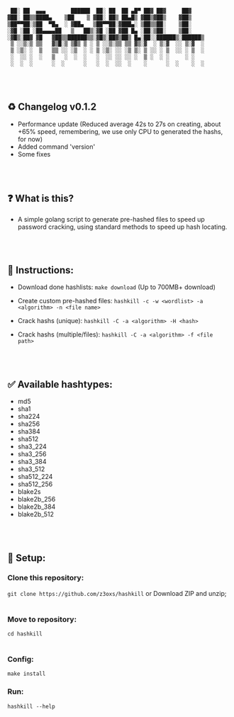 ```go
 ██░ ██  ▄▄▄        ██████  ██░ ██  ██ ▄█▀ ██▓ ██▓     ██▓    
▓██░ ██▒▒████▄    ▒██    ▒ ▓██░ ██▒ ██▄█▒ ▓██▒▓██▒    ▓██▒    
▒██▀▀██░▒██  ▀█▄  ░ ▓██▄   ▒██▀▀██░▓███▄░ ▒██▒▒██░    ▒██░    
░▓█ ░██ ░██▄▄▄▄██   ▒   ██▒░▓█ ░██ ▓██ █▄ ░██░▒██░    ▒██░    
░▓█▒░██▓ ▓█   ▓██▒▒██████▒▒░▓█▒░██▓▒██▒ █▄░██░░██████▒░██████▒
 ▒ ░░▒░▒ ▒▒   ▓▒█░▒ ▒▓▒ ▒ ░ ▒ ░░▒░▒▒ ▒▒ ▓▒░▓  ░ ▒░▓  ░░ ▒░▓  ░
 ▒ ░▒░ ░  ▒   ▒▒ ░░ ░▒  ░ ░ ▒ ░▒░ ░░ ░▒ ▒░ ▒ ░░ ░ ▒  ░░ ░ ▒  ░
 ░  ░░ ░  ░   ▒   ░  ░  ░   ░  ░░ ░░ ░░ ░  ▒ ░  ░ ░     ░ ░   
 ░  ░  ░      ░  ░      ░   ░  ░  ░░  ░    ░      ░  ░    ░  ░
```

<br><br>
## ♻️ Changelog v0.1.2
- Performance update (Reduced average 42s to 27s on creating, about +65% speed, remembering, we use only CPU to generated the hashs, for now)
- Added command 'version'
- Some fixes

<br><br>
## ❓ What is this?
- A simple golang script to generate pre-hashed files to speed up password cracking, using standard methods to speed up hash locating.

<br><br>
## 🤖 Instructions:
- Download done hashlists:
`make download` (Up to 700MB+ download)

- Create custom pre-hashed files:
`hashkill -c -w <wordlist> -a <algorithm> -n <file name>`

- Crack hashs (unique):
`hashkill -C -a <algorithm> -H <hash>`

- Crack hashs (multiple/files):
`hashkill -C -a <algorithm> -f <file path>`

<br><br>
## ✅ Available hashtypes:
- md5
- sha1
- sha224
- sha256
- sha384
- sha512
- sha3_224
- sha3_256
- sha3_384
- sha3_512
- sha512_224
- sha512_256
- blake2s
- blake2b_256
- blake2b_384
- blake2b_512

<br><br>
## 🔧 Setup:
### Clone this repository:<br>
`git clone https://github.com/z3oxs/hashkill` or Download ZIP and unzip;<br><br>
### Move to repository:<br>
`cd hashkill`<br><br>
### Config:<br>
`make install`
### Run:<br>
`hashkill --help`
